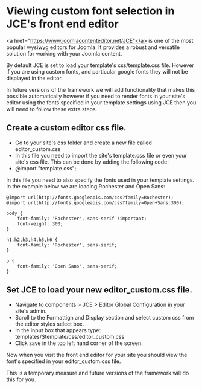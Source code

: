 Viewing custom font selection in JCE's front end editor
====

<a href="https://www.joomlacontenteditor.net/JCE"</a> is one of the most popular wysiwyg editors for Joomla. It provides a robust and versatile solution for working with your Joomla content.

By default JCE is set to load your template's css/template.css file. However if you are using custom fonts, and particular google fonts they will not be displayed in the editor.

In future versions of the framework we will add functionality that makes this possible automatically however if you need to render fonts in your site's editor using the fonts specified in your template settings using JCE then you will need to follow these extra steps.

## Create a custom editor css file.
- Go to your site's css folder and create a new file called editor_custom.css
- In this file you need to import the site's template.css file or even your site's css file.
This can be done by adding the following code:
- @import "template.css";

In this file you need to also specify the fonts used in your template settings. In the example below we are loading Rochester and Open Sans:

	@import url(http://fonts.googleapis.com/css?family=Rochester);
	@import url(http://fonts.googleapis.com/css?family=Open+Sans:300);
	
	body {
		font-family: 'Rochester', sans-serif !important;
		font-weight: 300;
	}
	
	h1,h2,h3,h4,h5,h6 {
		font-family: 'Rochester', sans-serif;
	}
	
	p {
		font-family: 'Open Sans', sans-serif;
	}

## Set JCE to load your new editor_custom.css file.
- Navigate to components > JCE > Editor Global Configuration in your site's admin.
- Scroll to the Formattign and Display section and select custom css from the editor styles select box.
- In the input box that appears type: templates/$template/css/editor_custom.css
- Click save in the top left hand corner of the screen.

Now when you visit the front end editor for your site you should view the font's specified in your editor_custom.css file.

This is a temporary measure and future versions of the framework will do this for you.